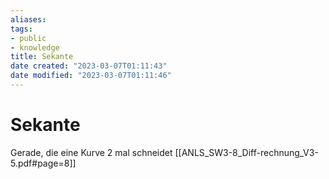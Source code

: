 ```yaml
---
aliases: 
tags: 
- public
- knowledge
title: Sekante
date created: "2023-03-07T01:11:43"
date modified: "2023-03-07T01:11:46"
---
```


# Sekante

Gerade, die eine Kurve 2 mal schneidet
[[ANLS_SW3-8_Diff-rechnung_V3-5.pdf#page=8]]
